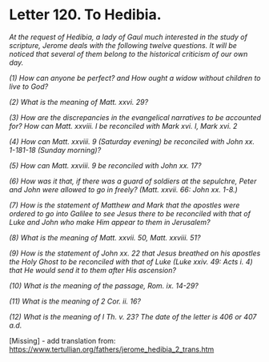 <h1>Letter 120. To Hedibia.</h1>

<p><i>At the request of Hedibia, a lady of Gaul much interested in the study of scripture, Jerome deals with the following twelve questions. It will be noticed that several of them belong to the historical criticism of our own day.

(1) How can anyone be perfect? and How ought a widow without children to live to God?

(2) What is the meaning of Matt. xxvi. 29?

(3) How are the discrepancies in the evangelical narratives to be accounted for? How can Matt. xxviii. I be reconciled with Mark xvi. I, Mark xvi. 2

(4) How can Matt. xxviii. 9 (Saturday evening) be reconciled with John xx. 1-181-18 (Sunday morning)?

(5) How can Matt. xxviii. 9 be reconciled with John xx. 17?

(6) How was it that, if there was a guard of soldiers at the sepulchre, Peter and John were allowed to go in freely? (Matt. xxvii. 66: John xx. 1-8.)

(7) How is the statement of Matthew and Mark that the apostles were ordered to go into Galilee to see Jesus there to be reconciled with that of Luke and John who make Him appear to them in Jerusalem?

(8) What is the meaning of Matt. xxvii. 50, Matt. xxviii. 51?

(9) How is the statement of John xx. 22 that Jesus breathed on his apostles the Holy Ghost to be reconciled with that of Luke (Luke xxiv. 49: Acts i. 4) that He would send it to them after His ascension?

(10) What is the meaning of the passage, Rom. ix. 14-29?

(11) What is the meaning of 2 Cor. ii. 16?

(12) What is the meaning of I Th. v. 23? The date of the letter is 406 or 407 a.d.</i></p>

[Missing] - add translation from: https://www.tertullian.org/fathers/jerome_hedibia_2_trans.htm
